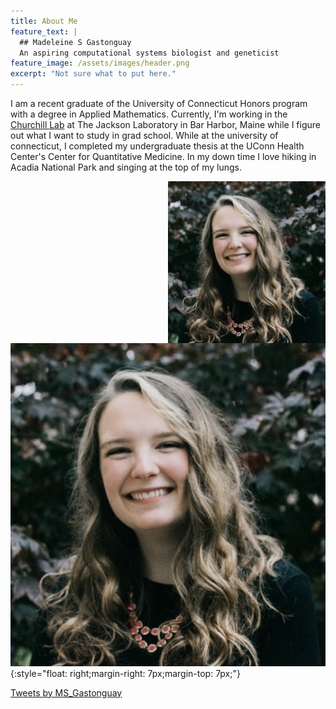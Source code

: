 ```yaml
---
title: About Me
feature_text: |
  ## Madeleine S Gastonguay
  An aspiring computational systems biologist and geneticist
feature_image: /assets/images/header.png
excerpt: "Not sure what to put here."
---
```


I am a recent graduate of the University of Connecticut Honors program with a degree in Applied Mathematics. Currently, I'm working in the [Churchill Lab](https://www.jax.org/research-and-faculty/research-labs/the-churchill-lab) at The Jackson Laboratory in Bar Harbor, Maine while I figure out what I want to study in grad school. While at the university of connecticut, I completed my undergraduate thesis at the UConn Health Center's Center for Quantitative Medicine. In my down time I love hiking in Acadia National Park and singing at the top of my lungs.

<img align="right" src= "assets/logos/headshot.png" width="50%">

![head shot](assets/logos/headshot.png){:style="float: right;margin-right: 7px;margin-top: 7px;"}

<a class="twitter-timeline" href="https://twitter.com/MS_Gastonguay?ref_src=twsrc%5Etfw"
data-width="400"
  data-height="500"
  data-chrome="nofooter noborders">
Tweets by MS_Gastonguay
</a> 
<script async src="https://platform.twitter.com/widgets.js" charset="utf-8"></script>

